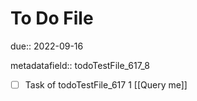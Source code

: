 # To Do File

due:: 2022-09-16

metadatafield:: todoTestFile_617_8

- [ ] Task of todoTestFile_617 1 [[Query me]]

